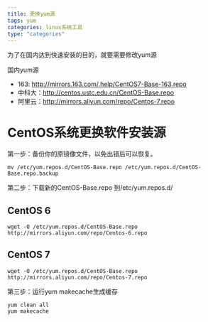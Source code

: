 ```yaml
---
title: 更换yum源
tags: yum
categories: linux系统工具
type: "categories"
---
```

为了在国内达到快速安装的目的，就要需要修改yum源

国内yum源

- 163:   http://mirrors.163.com/.help/CentOS7-Base-163.repo
- 中科大：http://centos.ustc.edu.cn/CentOS-Base.repo
- 阿里云：http://mirrors.aliyun.com/repo/Centos-7.repo

<!-- more -->
# CentOS系统更换软件安装源 #

第一步：备份你的原镜像文件，以免出错后可以恢复。

    mv /etc/yum.repos.d/CentOS-Base.repo /etc/yum.repos.d/CentOS-Base.repo.backup
第二步：下载新的CentOS-Base.repo 到/etc/yum.repos.d/
## CentOS 6 ##
    wget -O /etc/yum.repos.d/CentOS-Base.repo http://mirrors.aliyun.com/repo/Centos-6.repo

## CentOS 7 ##
    wget -O /etc/yum.repos.d/CentOS-Base.repo http://mirrors.aliyun.com/repo/Centos-7.repo
第三步：运行yum makecache生成缓存

    yum clean all
    yum makecache